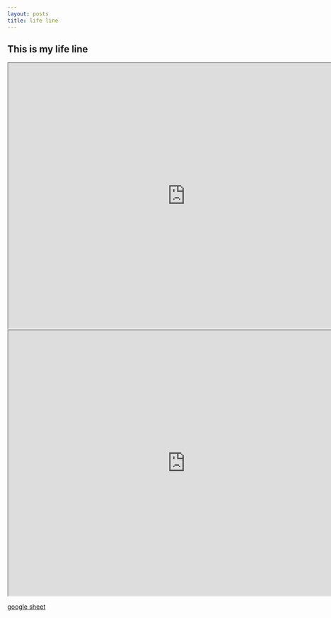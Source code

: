 ```yaml
---
layout: posts
title: life line
---
```

## This is my life line




<iframe id="life" src="https://docs.google.com/spreadsheets/d/e/2PACX-1vR4fU-K5TqBBQhuQ0IyrhZ0onicF7PVvpNzv6ClYba9EeY2Eq9eJw7T_Tq5qMLGcffrOF8BG2NhSOHZ/pubhtml?gid=0&amp;single=true&amp;widget=true&amp;headers=false" width="800" height="600"></iframe>



<iframe id="life" src="https://docs.google.com/spreadsheets/d/e/2PACX-1vR4fU-K5TqBBQhuQ0IyrhZ0onicF7PVvpNzv6ClYba9EeY2Eq9eJw7T_Tq5qMLGcffrOF8BG2NhSOHZ/pubhtml?gid=867845764&amp;single=true&amp;widget=true&amp;headers=false" width="800" height="600"></iframe>




[google sheet](https://docs.google.com/spreadsheets/d/e/2PACX-1vR4fU-K5TqBBQhuQ0IyrhZ0onicF7PVvpNzv6ClYba9EeY2Eq9eJw7T_Tq5qMLGcffrOF8BG2NhSOHZ/pubhtml)